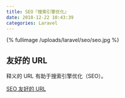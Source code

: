```yaml
---
title: SEO『搜索引擎优化』
date: 2018-12-22 10:43:39
categories: Laravel
---
```


{% fullimage /uploads/laravel/seo/seo.jpg  %}

<!-- more -->

## 友好的 URL

释义的 URL 有助于搜索引擎优化（SEO）。

[SEO 友好的 URL](https://learnku.com/courses/laravel-intermediate-training/6.x/seo-friendly-url/5575)

